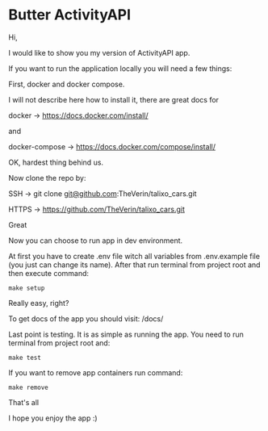 # Butter ActivityAPI

Hi,

I would like to show you my version of ActivityAPI app.


If you want to run the application locally you will need a few things:

First, docker and docker compose.

I will not describe here how to install it, there are great docs for


docker -> https://docs.docker.com/install/

and

docker-compose -> https://docs.docker.com/compose/install/


OK, hardest thing behind us.


Now clone the repo by:

SSH -> git clone git@github.com:TheVerin/talixo_cars.git

HTTPS -> https://github.com/TheVerin/talixo_cars.git


Great


Now you can choose to run app in dev environment.

At first you have to create .env file witch all variables from .env.example file (you just can
change its name). After that run terminal from project root and then execute command:

    make setup


Really easy, right?


To get docs of the app you should visit:
/docs/


Last point is testing.
It is as simple as running the app. You need to run terminal from project root and:

    make test


If you want to remove app containers run command:

    make remove


That's all

I hope you enjoy the app :)
